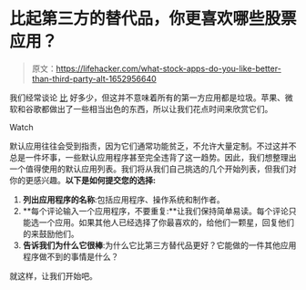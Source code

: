 # 比起第三方的替代品，你更喜欢哪些股票应用？

> 原文：<https://lifehacker.com/what-stock-apps-do-you-like-better-than-third-party-alt-1652956640>

我们经常谈论 [比](https://lifehacker.com/third-party-apps-that-are-better-than-the-official-coun-1582242852) 好多少，但这并不意味着所有的第一方应用都是垃圾。苹果、微软和谷歌都做出了一些相当出色的东西，所以让我们花点时间来欣赏它们。

Watch

默认应用往往会受到指责，因为它们通常功能贫乏，不允许大量定制。不过这并不总是一件坏事，一些默认应用程序甚至完全违背了这一趋势。因此，我们想整理出一个值得使用的默认应用列表。我们将从我们自己挑选的几个开始列表，但我们对你的更感兴趣。**以下是如何提交您的选择:**

1.  **列出应用程序的名称**:包括应用程序、操作系统和制作者。
2.  **每个评论输入一个应用程序，不要重复:**让我们保持简单易读。每个评论只能选一个应用。如果其他人已经选择了你最喜欢的，给他们一颗星，回复他们的来鼓励他们。
3.  **告诉我们为什么它很棒**:为什么它比第三方替代品更好？它能做的一件其他应用程序做不到的事情是什么？

就这样，让我们开始吧。
